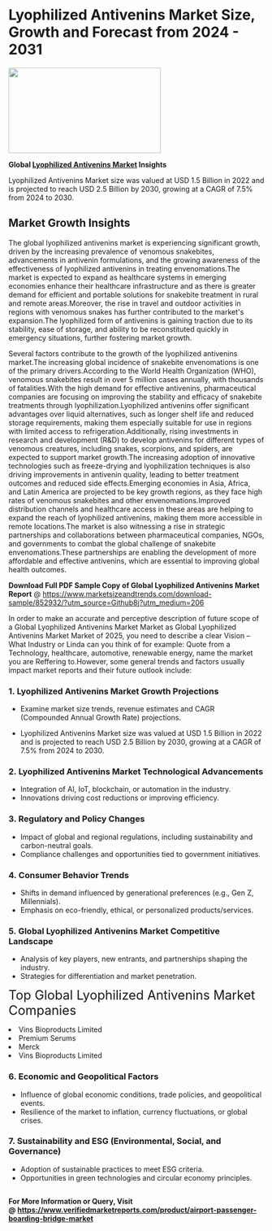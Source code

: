 <H1>Lyophilized Antivenins Market Size, Growth and Forecast from 2024 - 2031</H1><img class="aligncenter size-medium wp-image-584254" src="https://thirdeyenews.in/wp-content/uploads/2024/09/Global-Market-Research-300x168.jpeg" alt="" width="300" height="168" /><p><strong>Global&nbsp;<a href="https://www.marketsizeandtrends.com/download-sample/852932/?utm_source=Github8j?utm_medium=206">Lyophilized Antivenins Market</a> Insights</strong></p><p>Lyophilized Antivenins Market size was valued at USD 1.5 Billion in 2022 and is projected to reach USD 2.5 Billion by 2030, growing at a CAGR of 7.5% from 2024 to 2030.</p><p><h2>Market Growth Insights</h2> <p>The global lyophilized antivenins market is experiencing significant growth, driven by the increasing prevalence of venomous snakebites, advancements in antivenin formulations, and the growing awareness of the effectiveness of lyophilized antivenins in treating envenomations.The market is expected to expand as healthcare systems in emerging economies enhance their healthcare infrastructure and as there is greater demand for efficient and portable solutions for snakebite treatment in rural and remote areas.Moreover, the rise in travel and outdoor activities in regions with venomous snakes has further contributed to the market's expansion.The lyophilized form of antivenins is gaining traction due to its stability, ease of storage, and ability to be reconstituted quickly in emergency situations, further fostering market growth.</p> <p>Several factors contribute to the growth of the lyophilized antivenins market.The increasing global incidence of snakebite envenomations is one of the primary drivers.According to the World Health Organization (WHO), venomous snakebites result in over 5 million cases annually, with thousands of fatalities.With the high demand for effective antivenins, pharmaceutical companies are focusing on improving the stability and efficacy of snakebite treatments through lyophilization.Lyophilized antivenins offer significant advantages over liquid alternatives, such as longer shelf life and reduced storage requirements, making them especially suitable for use in regions with limited access to refrigeration.Additionally, rising investments in research and development (R&D) to develop antivenins for different types of venomous creatures, including snakes, scorpions, and spiders, are expected to support market growth.The increasing adoption of innovative technologies such as freeze-drying and lyophilization techniques is also driving improvements in antivenin quality, leading to better treatment outcomes and reduced side effects.Emerging economies in Asia, Africa, and Latin America are projected to be key growth regions, as they face high rates of venomous snakebites and other envenomations.Improved distribution channels and healthcare access in these areas are helping to expand the reach of lyophilized antivenins, making them more accessible in remote locations.The market is also witnessing a rise in strategic partnerships and collaborations between pharmaceutical companies, NGOs, and governments to combat the global challenge of snakebite envenomations.These partnerships are enabling the development of more affordable and effective antivenins, which are essential to improving global health outcomes.<p><span class=""><strong>Download Full PDF Sample Copy of Global Lyophilized Antivenins Market Report</strong> @ <a href="https://www.marketsizeandtrends.com/download-sample/852932/?utm_source=Github8j?utm_medium=206" target="_blank">https://www.marketsizeandtrends.com/download-sample/852932/?utm_source=Github8j?utm_medium=206</a></span></p><p>In order to make an accurate and perceptive description of future scope of a Global&nbsp;Lyophilized Antivenins Market Market as Global&nbsp;Lyophilized Antivenins Market Market of 2025, you need to describe a clear Vision &ndash; What Industry or Linda can you think of for example: Quote from a Technology, healthcare, automotive, renewable energy, name the market you are Reffering to.However, some general trends and factors usually impact market reports and their future outlook include:</p><h3>1.&nbsp;<strong>Lyophilized Antivenins Market Growth Projections</strong></h3><ul><li>Examine market size trends, revenue estimates and CAGR (Compounded Annual Growth Rate) projections.</li><li><p>Lyophilized Antivenins Market size was valued at USD 1.5 Billion in 2022 and is projected to reach USD 2.5 Billion by 2030, growing at a CAGR of 7.5% from 2024 to 2030.</p></li></ul><h3>2.&nbsp;<strong>Lyophilized Antivenins Market Technological Advancements</strong></h3><ul><li>Integration of AI, IoT, blockchain, or automation in the industry.</li><li>Innovations driving cost reductions or improving efficiency.</li></ul><h3>3.&nbsp;<strong>Regulatory and Policy Changes</strong></h3><ul><li>Impact of global and regional regulations, including sustainability and carbon-neutral goals.</li><li>Compliance challenges and opportunities tied to government initiatives.</li></ul><h3>4.&nbsp;<strong>Consumer Behavior Trends</strong></h3><ul><li>Shifts in demand influenced by generational preferences (e.g., Gen Z, Millennials).</li><li>Emphasis on eco-friendly, ethical, or personalized products/services.</li></ul><h3>5.&nbsp;<strong>Global Lyophilized Antivenins Market Competitive Landscape</strong></h3><ul><li>Analysis of key players, new entrants, and partnerships shaping the industry.</li><li>Strategies for differentiation and market penetration.</li></ul><p data-pm-slice="1 1 []"><span style="color: inherit; font-family: inherit; font-size: 25px;">Top Global Lyophilized Antivenins Market Companies</span></p><div class="" data-test-id=""><p><li>Vins Bioproducts Limited</li><li> Premium Serums</li><li> Merck</li><li> Vins Bioproducts Limited</li></p></div><h3>6.&nbsp;<strong>Economic and Geopolitical Factors</strong></h3><ul><li>Influence of global economic conditions, trade policies, and geopolitical events.</li><li>Resilience of the market to inflation, currency fluctuations, or global crises.</li></ul><h3>7.&nbsp;<strong>Sustainability and ESG (Environmental, Social, and Governance)</strong></h3><ul><li>Adoption of sustainable practices to meet ESG criteria.</li><li>Opportunities in green technologies and circular economy principles.</li></ul><h2><strong style="font-size: 14px;">For More Information or Query, Visit @&nbsp;</strong><a style="background-color: #ffffff; font-size: 14px;" href="https://www.marketsizeandtrends.com/report/lyophilized-antivenins-market/" target="_blank">https://www.verifiedmarketreports.com/product/airport-passenger-boarding-bridge-market</a></h2>